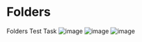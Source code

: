 # Folders
Folders Test Task
![image](https://user-images.githubusercontent.com/56976694/208245923-4a6183fa-6cdc-456f-ac6e-e43c3bc69fac.png)
![image](https://user-images.githubusercontent.com/56976694/208246013-c54b3447-76c4-40f0-97b8-4689b5783e9a.png)
![image](https://user-images.githubusercontent.com/56976694/208246021-008177e2-f6c0-47f9-9d5e-14e0f7902e30.png)

